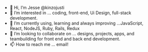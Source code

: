 - 👋 Hi, I’m Jesse @kinzojusti
- 👀 I’m interested in ... coding, front-end, Ui Design, full-stack development.
- 🌱 I’m currently using, learning and always improving ...JavaScript, React,  NodeJS, Ruby, Rails, Redux
- 💞️ I’m looking to collaborate on ... designs, projects, apps, and teambuilding for front end and back end development. 
- 📫 How to reach me ... email!

<!---
kinzojusti/kinzojusti is a ✨ special ✨ repository because its `README.md` (this file) appears on your GitHub profile.
You can click the Preview link to take a look at your changes.
--->
